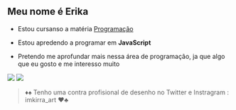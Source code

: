## Meu nome é Erika

- Estou cursanso a matéria [Programação](https://blog.conexia.com.br/pensamento-computacional/#:~:text=O%20que%20%C3%A9%20pensamento%20computacional,forma%20cr%C3%ADtica%2C%20criativa%20e%20estrat%C3%A9gica.)

- Estou apredendo a programar em **JavaScript**

- Pretendo me aprofundar mais nessa área de programação, ja que algo que eu gosto e me interesso muito

![](https://img.shields.io/badge/JavaScript-323330?style=for-the-badge&logo=javascript&logoColor=F7DF1E)
![](https://img.shields.io/badge/Scratch-4D97FF?style=for-the-badge&logo=Scratch&logoColor=white)

> ♦️♠️ Tenho uma contra profisional de desenho no Twitter e Instragram : imkirra_art ♥️♣️


